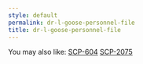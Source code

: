 ```yaml
---
style: default
permalink: dr-l-goose-personnel-file
title: dr-l-goose-personnel-file
---
```

You may also like:
[SCP-604](http://scp-wiki.net/scp-604)
[SCP-2075](http://scp-wiki.net/scp-2075)